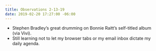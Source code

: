 ```yaml
---
title: Observations 2-13-19
date: 2019-02-20 17:27:00 -06:00
---
```


- Stephen Bradley’s great drumming on Bonnie Raitt’s self-titled album (via Vivi).
- Still learning not to let my browser tabs or my email inbox dictate my daily agenda.